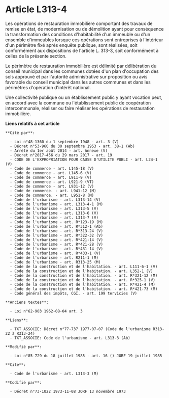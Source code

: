 # Article L313-4

Les opérations de restauration immobilière comportant des travaux de remise en état, de modernisation ou de démolition ayant
pour conséquence la transformation des conditions d'habitabilité d'un immeuble ou d'un ensemble d'immeubles lorsque ces
opérations sont entreprises à l'intérieur d'un périmètre fixé après enquête publique, sont réalisées, soit conformément aux
dispositions de l'article L. 313-3, soit conformément à celles de la présente section.

Le périmètre de restauration immobilière est délimité par délibération du conseil municipal dans les communes dotées d'un
plan d'occupation des sols approuvé et par l'autorité administrative sur proposition ou avis favorable du conseil municipal
dans les autres communes et dans les périmètres d'opération d'intérêt national.

Une collectivité publique ou un établissement public y ayant vocation peut, en accord avec la commune ou l'établissement
public de coopération intercommunale, réaliser ou faire réaliser les opérations de restauration immobilière.

**Liens relatifs à cet article**

	**Cité par**:

	  - Loi n°48-1360 du 1 septembre 1948 - art. 3 (V)
	  - Décret n°53-960 du 30 septembre 1953 - art. 38-1 (Ab)
	  - Arrêté du 1er août 2014 - art. Annexe (V)
	  - Décret n°2017-456 du 29 mars 2017 - art. 19
	  - CODE DE L'EXPROPRIATION POUR CAUSE D'UTILITE PUBLI - art. L24-1 (V)
	  - Code de commerce - art. L145-18 (V)
	  - Code de commerce - art. L145-6 (V)
	  - Code de commerce - art. L911-9 (V)
	  - Code de commerce - art. L921-9 (VT)
	  - Code de commerce - art. L931-12 (V)
	  - Code de commerce. - art. L941-12 (M)
	  - Code de commerce. - art. L951-8 (M)
	  - Code de l'urbanisme - art. L313-14 (V)
	  - Code de l'urbanisme - art. L313-4-1 (M)
	  - Code de l'urbanisme - art. L313-5 (V)
	  - Code de l'urbanisme - art. L313-6 (V)
	  - Code de l'urbanisme - art. L313-7 (V)
	  - Code de l'urbanisme - art. R*123-19 (M)
	  - Code de l'urbanisme - art. R*312-1 (Ab)
	  - Code de l'urbanisme - art. R*313-24 (V)
	  - Code de l'urbanisme - art. R*322-32 (V)
	  - Code de l'urbanisme - art. R*421-14 (V)
	  - Code de l'urbanisme - art. R*421-28 (V)
	  - Code de l'urbanisme - art. R*431-14 (V)
	  - Code de l'urbanisme - art. R*433-1 (V)
	  - Code de l'urbanisme - art. R211-1 (M)
	  - Code de l'urbanisme - art. R313-25 (M)
	  - Code de la construction et de l'habitation. - art. L111-6-1 (V)
	  - Code de la construction et de l'habitation. - art. L352-1 (V)
	  - Code de la construction et de l'habitation. - art. R*321-12 (M)
	  - Code de la construction et de l'habitation. - art. R*325-1 (V)
	  - Code de la construction et de l'habitation. - art. R*421-4 (M)
	  - Code de la construction et de l'habitation. - art. R*421-73 (M)
	  - Code général des impôts, CGI. - art. 199 tervicies (V)

	**Anciens textes**:

	  - Loi n°62-903 1962-08-04 art. 3

	**Liens**:

	  - TXT_ASSOCIE: Décret n°77-737 1977-07-07 (Code de l'urbanisme R313-22 à R313-24)
	  - TXT_ASSOCIE: Code de l'urbanisme - art. L313-3 (Ab)

	**Modifié par**:

	  - Loi n°85-729 du 18 juillet 1985 - art. 16 () JORF 19 juillet 1985

	**Cite**:

	  - Code de l'urbanisme - art. L313-3 (M)

	**Codifié par**:

	  - Décret n°73-1022 1973-11-08 JORF 13 novembre 1973
